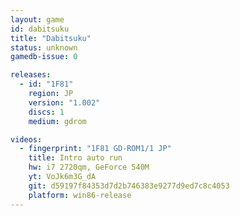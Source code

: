 ```yaml
---
layout: game
id: dabitsuku
title: "Dabitsuku"
status: unknown
gamedb-issue: 0

releases:
  - id: "1F81"
    region: JP
    version: "1.002"
    discs: 1
    medium: gdrom

videos:
  - fingerprint: "1F81 GD-ROM1/1 JP"
    title: Intro auto run
    hw: i7 2720qm, GeForce 540M
    yt: VoJk6m3G_dA
    git: d59197f84353d7d2b746383e9277d9ed7c8c4053
    platform: win86-release
---
```

